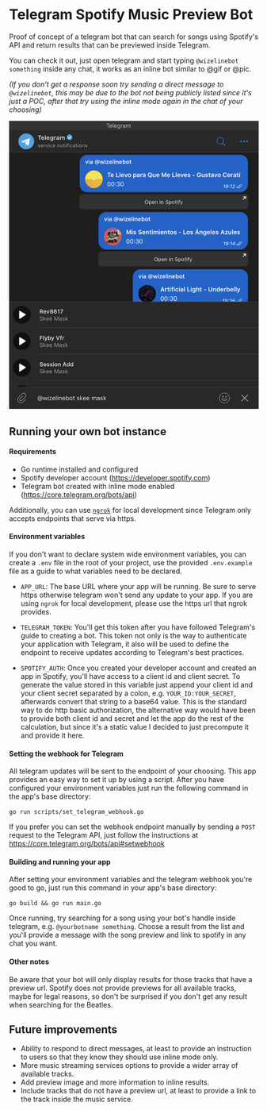 # Telegram Spotify Music Preview Bot

Proof of concept of a telegram bot that can search for songs using Spotify's API and return results that can be previewed inside Telegram.

You can check it out, just open telegram and start typing `@wizelinebot something` inside any chat, it works as an inline bot similar to @gif or @pic.

_(If you don't get a response soon try sending a direct message to `@wizelinebot`, this may be due to the bot not being publicly listed since it's just a POC, after that try using the inline mode again in the chat of your choosing)_

![Preview](preview.png)

## Running your own bot instance

#### Requirements

-   Go runtime installed and configured
-   Spotify developer account (https://developer.spotify.com)
-   Telegram bot created with inline mode enabled (https://core.telegram.org/bots/api)

Additionally, you can use [`ngrok`](https://ngrok.com) for local development since Telegram only accepts endpoints that serve via https.

#### Environment variables

If you don't want to declare system wide environment variables, you can create a `.env` file in the root of your project, use the provided `.env.example` file as a guide to what variables need to be declared.

-   `APP_URL`: The base URL where your app will be running. Be sure to serve https otherwise telegram won't send any update to your app. If you are using `ngrok` for local development, please use the https url that ngrok provides.

-   `TELEGRAM_TOKEN`: You'll get this token after you have followed Telegram's guide to creating a bot. This token not only is the way to authenticate your application with Telegram, it also will be used to define the endpoint to receive updates according to Telegram's best practices.

-   `SPOTIFY_AUTH`: Once you created your developer account and created an app in Spotify, you'll have access to a client id and client secret. To generate the value stored in this variable just append your client id and your client secret separated by a colon, e.g. `YOUR_ID:YOUR_SECRET`, afterwards convert that string to a base64 value. This is the standard way to do http basic authorization, the alternative way would have been to provide both client id and secret and let the app do the rest of the calculation, but since it's a static value I decided to just precompute it and provide it here.

#### Setting the webhook for Telegram

All telegram updates will be sent to the endpoint of your choosing. This app provides an easy way to set it up by using a script. After you have configured your environment variables just run the following command in the app's base directory:

```
go run scripts/set_telegram_webhook.go
```

If you prefer you can set the webhook endpoint manually by sending a `POST` request to the Telegram API, just follow the instructions at https://core.telegram.org/bots/api#setwebhook

#### Building and running your app

After setting your environment variables and the telegram webhook you're good to go, just run this command in your app's base directory:

```
go build && go run main.go
```

Once running, try searching for a song using your bot's handle inside telegram, e.g. `@yourbotname something`. Choose a result from the list and you'll provide a message with the song preview and link to spotify in any chat you want.

#### Other notes

Be aware that your bot will only display results for those tracks that have a preview url. Spotify does not provide previews for all available tracks, maybe for legal reasons, so don't be surprised if you don't get any result when searching for the Beatles.

## Future improvements

-   Ability to respond to direct messages, at least to provide an instruction to users so that they know they should use inline mode only.
-   More music streaming services options to provide a wider array of available tracks.
-   Add preview image and more information to inline results.
-   Include tracks that do not have a preview url, at least to provide a link to the track inside the music service.
